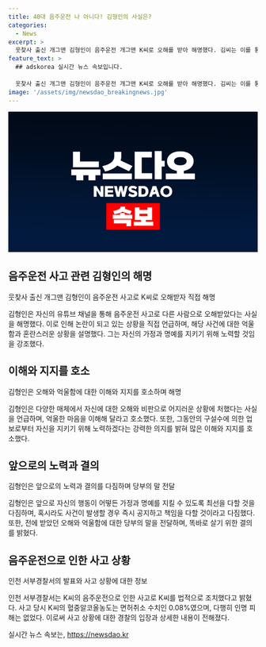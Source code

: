 ```yaml
---
title: 40대 음주운전 나 아니다! 김형인의 사실은?
categories:
  - News
excerpt: >
  웃찾사 출신 개그맨 김형인이 음주운전 개그맨 K씨로 오해를 받아 해명했다. 김씨는 이를 통해 피해자가 아님을 강조하며 기자들과의 연락으로 피로를 호소했다. 또한, 가정이 있음에도 불구하고 오해로부터 억울함을 호소하며 잘못된 정보에 대한 해명을 약속했다. 이에 대해 경찰은 K씨를 음주운전 혐의로 조사 중이며, 사고로는 차량 전복이 있었지만 인명 피해는 없었음을 확인했다. K씨는 과거 웃찾사에 출연한 적이 있었다.
feature_text: >
  ## adskorea 실시간 뉴스 속보입니다.

  웃찾사 출신 개그맨 김형인이 음주운전 개그맨 K씨로 오해를 받아 해명했다. 김씨는 이를 통해 피해자가 아님을 강조하며 기자들과의 연락으로 피로를 호소했다. 또한, 가정이 있음에도 불구하고 오해로부터 억울함을 호소하며 잘못된 정보에 대한 해명을 약속했다. 이에 대해 경찰은 K씨를 음주운전 혐의로 조사 중이며, 사고로는 차량 전복이 있었지만 인명 피해는 없었음을 확인했다. K씨는 과거 웃찾사에 출연한 적이 있었다.
image: '/assets/img/newsdao_breakingnews.jpg'
---
```


<p><img src="/assets/img/newsdao_breakingnews.jpg" alt="adskorea 속보" /></p>

<h2 data-ke-size="size26">음주운전 사고 관련 김형인의 해명</h2>

<p data-ke-size="size16">웃찾사 출신 개그맨 김형인이 음주운전 사고로 K씨로 오해받자 직접 해명</p>

<p>김형인은 자신의 유튜브 채널을 통해 음주운전 사고로 다른 사람으로 오해받았다는 사실을 해명했다. 이로 인해 논란이 되고 있는 상황을 직접 언급하며, 해당 사건에 대한 억울함과 혼란스러운 상황을 설명했다. 그는 자신의 가정과 명예를 지키기 위해 노력할 것임을 강조했다.</p>

<h2 data-ke-size="size26">이해와 지지를 호소</h2>

<p data-ke-size="size16">김형인은 오해와 억울함에 대한 이해와 지지를 호소하며 해명</p>

<p>김형인은 다양한 매체에서 자신에 대한 오해와 비판으로 어지러운 상황에 처했다는 사실을 언급하며, 억울한 마음을 이해해 달라고 호소했다. 또한, 그동안의 구설수에 의한 업보로부터 자신을 지키기 위해 노력하겠다는 강력한 의지를 밝혀 많은 이해와 지지를 호소했다.</p>

<h2 data-ke-size="size26">앞으로의 노력과 결의</h2>

<p data-ke-size="size16">김형인은 앞으로의 노력과 결의를 다짐하며 당부의 말 전달</p>

<p>김형인은 앞으로 자신의 행동이 어떻든 가정과 명예를 지킬 수 있도록 최선을 다할 것을 다짐하며, 혹시라도 사건이 발생할 경우 즉시 공지하고 책임을 다할 것이라고 다짐했다. 또한, 전에 받았던 오해와 억울함에 대한 당부의 말을 전달하며, 똑바로 살기 위한 결의를 밝혔다.</p>

<h2 data-ke-size="size26">음주운전으로 인한 사고 상황</h2>

<p data-ke-size="size16">인천 서부경찰서의 발표와 사고 상황에 대한 정보</p>

<p>인천 서부경찰서는 K씨의 음주운전으로 인한 사고로 K씨를 법적으로 조치했다고 밝혔다. 사고 당시 K씨의 혈중알코올농도는 면허취소 수치인 0.08%였으며, 다행히 인명 피해는 없었다. 이로써 사고 상황에 대한 경찰의 입장과 상세한 내용이 전해졌다.</p>
실시간 뉴스 속보는, <a href="https://newsdao.kr" rel="dofollow">https://newsdao.kr</a>


